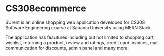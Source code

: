 # CS308ecommerce

SUrent is an online shopping web application developed for CS308 Software Engineering course at Sabancı University using MERN Stack.

The application has feautures including but not limited to shopping cart, wishlist, returning a product, review and ratings, credit card invoices, mail communication for discounts, admin panel and many more.

